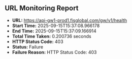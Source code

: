 ## URL Monitoring Report

- **URL:** https://api-gw1-prod1.fisglobal.com/gw/v1/health
- **Start Time:** 2025-09-15T15:37:08.966178
- **End Time:** 2025-09-15T15:37:09.166914
- **Total Time Taken:** 0.200736 seconds
- **HTTP Status Code:** 403
- **Status:** Failure
- **Failure Reason:** HTTP Status Code: 403

